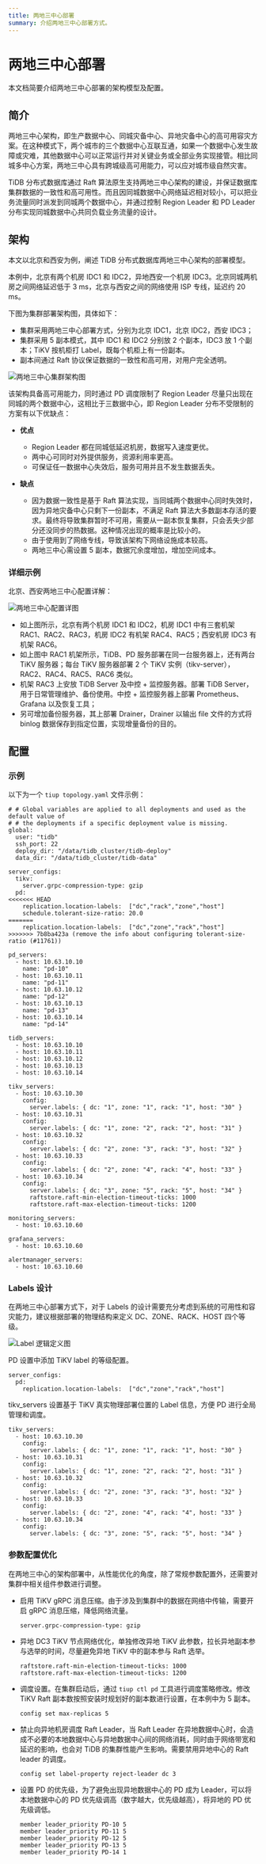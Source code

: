 ```yaml
---
title: 两地三中心部署
summary: 介绍两地三中心部署方式。
---
```


# 两地三中心部署

本文档简要介绍两地三中心部署的架构模型及配置。

## 简介

两地三中心架构，即生产数据中心、同城灾备中心、异地灾备中心的高可用容灾方案。在这种模式下，两个城市的三个数据中心互联互通，如果一个数据中心发生故障或灾难，其他数据中心可以正常运行并对关键业务或全部业务实现接管。相比同城多中心方案，两地三中心具有跨城级高可用能力，可以应对城市级自然灾害。

TiDB 分布式数据库通过 Raft 算法原生支持两地三中心架构的建设，并保证数据库集群数据的一致性和高可用性。而且因同城数据中心网络延迟相对较小，可以把业务流量同时派发到同城两个数据中心，并通过控制 Region Leader 和 PD Leader 分布实现同城数据中心共同负载业务流量的设计。

## 架构

本文以北京和西安为例，阐述 TiDB 分布式数据库两地三中心架构的部署模型。

本例中，北京有两个机房 IDC1 和 IDC2，异地西安一个机房 IDC3。北京同城两机房之间网络延迟低于 3 ms，北京与西安之间的网络使用 ISP 专线，延迟约 20 ms。

下图为集群部署架构图，具体如下：

- 集群采用两地三中心部署方式，分别为北京 IDC1，北京 IDC2，西安 IDC3；
- 集群采用 5 副本模式，其中 IDC1 和 IDC2 分别放 2 个副本，IDC3 放 1 个副本；TiKV 按机柜打 Label，既每个机柜上有一份副本。
- 副本间通过 Raft 协议保证数据的一致性和高可用，对用户完全透明。

![两地三中心集群架构图](/media/three-data-centers-in-two-cities-deployment-01.png)

该架构具备高可用能力，同时通过 PD 调度限制了 Region Leader 尽量只出现在同城的两个数据中心，这相比于三数据中心，即 Region Leader 分布不受限制的方案有以下优缺点：

- **优点**

    - Region Leader 都在同城低延迟机房，数据写入速度更优。
    - 两中心可同时对外提供服务，资源利用率更高。
    - 可保证任一数据中心失效后，服务可用并且不发生数据丢失。

- **缺点**

    - 因为数据一致性是基于 Raft 算法实现，当同城两个数据中心同时失效时，因为异地灾备中心只剩下一份副本，不满足 Raft 算法大多数副本存活的要求。最终将导致集群暂时不可用，需要从一副本恢复集群，只会丢失少部分还没同步的热数据。这种情况出现的概率是比较小的。
    - 由于使用到了网络专线，导致该架构下网络设施成本较高。
    - 两地三中心需设置 5 副本，数据冗余度增加，增加空间成本。

### 详细示例

北京、西安两地三中心配置详解：

![两地三中心配置详图](/media/three-data-centers-in-two-cities-deployment-02.png)

- 如上图所示，北京有两个机房 IDC1 和 IDC2，机房 IDC1 中有三套机架 RAC1、RAC2、RAC3，机房 IDC2 有机架 RAC4、RAC5；西安机房 IDC3 有机架 RAC6。
- 如上图中 RAC1 机架所示，TiDB、PD 服务部署在同一台服务器上，还有两台 TiKV 服务器；每台 TiKV 服务器部署 2 个 TiKV 实例（tikv-server），RAC2、RAC4、RAC5、RAC6 类似。
- 机架 RAC3 上安放 TiDB Server 及中控 + 监控服务器。部署 TiDB Server，用于日常管理维护、备份使用。中控 + 监控服务器上部署 Prometheus、Grafana 以及恢复工具；
- 另可增加备份服务器，其上部署 Drainer，Drainer 以输出 file 文件的方式将 binlog 数据保存到指定位置，实现增量备份的目的。

## 配置

### 示例

以下为一个 `tiup topology.yaml` 文件示例：

```
# # Global variables are applied to all deployments and used as the default value of
# # the deployments if a specific deployment value is missing.
global:
  user: "tidb"
  ssh_port: 22
  deploy_dir: "/data/tidb_cluster/tidb-deploy"
  data_dir: "/data/tidb_cluster/tidb-data"

server_configs:
  tikv:
    server.grpc-compression-type: gzip
  pd:
<<<<<<< HEAD
    replication.location-labels:  ["dc","rack","zone","host"]
    schedule.tolerant-size-ratio: 20.0
=======
    replication.location-labels:  ["dc","zone","rack","host"]
>>>>>>> 7b8ba423a (remove the info about configuring tolerant-size-ratio (#11761))

pd_servers:
  - host: 10.63.10.10
    name: "pd-10"
  - host: 10.63.10.11
    name: "pd-11"
  - host: 10.63.10.12
    name: "pd-12"
  - host: 10.63.10.13
    name: "pd-13"
  - host: 10.63.10.14
    name: "pd-14"

tidb_servers:
  - host: 10.63.10.10
  - host: 10.63.10.11
  - host: 10.63.10.12
  - host: 10.63.10.13
  - host: 10.63.10.14

tikv_servers:
  - host: 10.63.10.30
    config:
      server.labels: { dc: "1", zone: "1", rack: "1", host: "30" }
  - host: 10.63.10.31
    config:
      server.labels: { dc: "1", zone: "2", rack: "2", host: "31" }
  - host: 10.63.10.32
    config:
      server.labels: { dc: "2", zone: "3", rack: "3", host: "32" }
  - host: 10.63.10.33
    config:
      server.labels: { dc: "2", zone: "4", rack: "4", host: "33" }
  - host: 10.63.10.34
    config:
      server.labels: { dc: "3", zone: "5", rack: "5", host: "34" }
      raftstore.raft-min-election-timeout-ticks: 1000
      raftstore.raft-max-election-timeout-ticks: 1200

monitoring_servers:
  - host: 10.63.10.60

grafana_servers:
  - host: 10.63.10.60

alertmanager_servers:
  - host: 10.63.10.60
```

### Labels 设计

在两地三中心部署方式下，对于 Labels 的设计需要充分考虑到系统的可用性和容灾能力，建议根据部署的物理结构来定义 DC、ZONE、RACK、HOST 四个等级。

![Label 逻辑定义图](/media/three-data-centers-in-two-cities-deployment-03.png)

PD 设置中添加 TiKV label 的等级配置。

```
server_configs:
  pd:
    replication.location-labels:  ["dc","zone","rack","host"]
```

tikv_servers 设置基于 TiKV 真实物理部署位置的 Label 信息，方便 PD 进行全局管理和调度。

```
tikv_servers:
  - host: 10.63.10.30
    config:
      server.labels: { dc: "1", zone: "1", rack: "1", host: "30" }
  - host: 10.63.10.31
    config:
      server.labels: { dc: "1", zone: "2", rack: "2", host: "31" }
  - host: 10.63.10.32
    config:
      server.labels: { dc: "2", zone: "3", rack: "3", host: "32" }
  - host: 10.63.10.33
    config:
      server.labels: { dc: "2", zone: "4", rack: "4", host: "33" }
  - host: 10.63.10.34
    config:
      server.labels: { dc: "3", zone: "5", rack: "5", host: "34" }
```

### 参数配置优化

在两地三中心的架构部署中，从性能优化的角度，除了常规参数配置外，还需要对集群中相关组件参数进行调整。

- 启用 TiKV gRPC 消息压缩。由于涉及到集群中的数据在网络中传输，需要开启 gRPC 消息压缩，降低网络流量。

    ```
    server.grpc-compression-type: gzip
    ```

- 异地 DC3 TiKV 节点网络优化，单独修改异地 TiKV 此参数，拉长异地副本参与选举的时间，尽量避免异地 TiKV 中的副本参与 Raft 选举。

    ```
    raftstore.raft-min-election-timeout-ticks: 1000
    raftstore.raft-max-election-timeout-ticks: 1200
    ```

- 调度设置。在集群启动后，通过 `tiup ctl pd` 工具进行调度策略修改。修改 TiKV Raft 副本数按照安装时规划好的副本数进行设置，在本例中为 5 副本。

    ```
    config set max-replicas 5
    ```

- 禁止向异地机房调度 Raft Leader，当 Raft Leader 在异地数据中心时，会造成不必要的本地数据中心与异地数据中心间的网络消耗，同时由于网络带宽和延迟的影响，也会对 TiDB 的集群性能产生影响。需要禁用异地中心的 Raft leader 的调度。

    ```
    config set label-property reject-leader dc 3
    ```

- 设置 PD 的优先级，为了避免出现异地数据中心的 PD 成为 Leader，可以将本地数据中心的 PD 优先级调高（数字越大，优先级越高），将异地的 PD 优先级调低。

    ```
    member leader_priority PD-10 5
    member leader_priority PD-11 5
    member leader_priority PD-12 5
    member leader_priority PD-13 5
    member leader_priority PD-14 1
    ```
